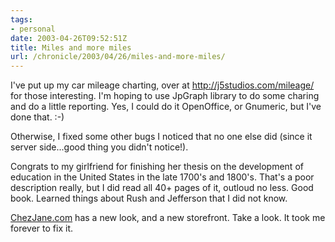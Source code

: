 ```yaml
---
tags:
- personal
date: 2003-04-26T09:52:51Z
title: Miles and more miles
url: /chronicle/2003/04/26/miles-and-more-miles/
---
```


I've put up my car mileage charting, over at <a href="http://j5studios.com/mileage/">http://j5studios.com/mileage/</a> for those interesting.  I'm hoping to use JpGraph library to do some charing and do a little reporting.  Yes, I could do it  OpenOffice, or Gnumeric, but I've done that.  :-)

Otherwise, I fixed some other bugs I noticed that no one else did (since it server side...good thing you didn't notice!).

Congrats to my girlfriend for finishing her thesis on the development of education in the United States in the late 1700's and 1800's.  That's a poor description really, but I did read all 40+ pages of it, outloud no less.  Good book.  Learned things about Rush and Jefferson that I did not know.

<a href="http://www.chezjane.com">ChezJane.com</a> has a new look, and a new storefront.  Take a look.  It took me forever to fix it.
